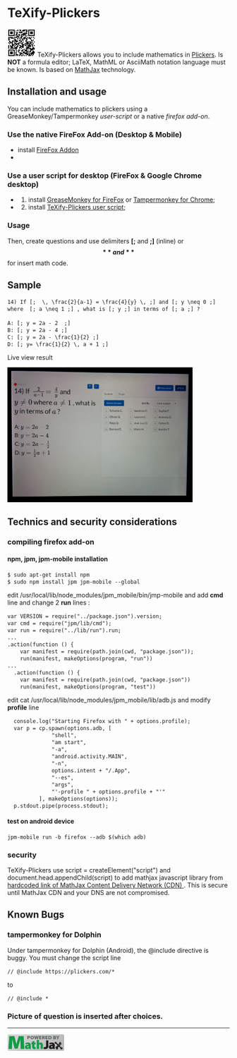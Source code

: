 # TeXify-Plickers
<img src="LOGO.png" width="64"> TeXify-Plickers allows you to include mathematics in [Plickers](https://plickers.com). Is **NOT** a formula editor; LaTeX, MathML or AsciiMath notation language must be known. Is based on [MathJax](https://www.mathjax.org/) technology.

## Installation and usage

You can include mathematics to plickers using a GreaseMonkey/Tampermonkey _user-script_ or a native _firefox add-on_.

### Use the native FireFox Add-on (Desktop & Mobile)

* install [FireFox Addon](https://github.com/obook/TeXify-Plickers/blob/master/texifyplickers-0.0.9-an+fx.xpi?raw=true)
*
### Use a user script for desktop (FireFox & Google Chrome desktop)

* 1) install [GreaseMonkey for FireFox](https://addons.mozilla.org/fr/firefox/addon/greasemonkey/) or [Tampermonkey for Chrome](https://chrome.google.com/webstore/detail/tampermonkey/dhdgffkkebhmkfjojejmpbldmpobfkfo);
* 2) install [TeXify-Plickers user script](https://raw.githubusercontent.com/obook/TeXify-Plickers/master/user-script/TeXify-Plickers.user.js);

### Usage
Then, create questions and use delimiters **[;** and **;]** (inline) or **$$** and **$$** for insert math code.

## Sample
```
14) If [;  \, \frac{2}{a-1} = \frac{4}{y} \, ;] and [; y \neq 0 ;] where  [; a \neq 1 ;] , what is [; y ;] in terms of [; a ;] ?

A: [; y = 2a - 2  ;]
B: [; y = 2a - 4 ;]
C: [; y = 2a - \frac{1}{2} ;]
D: [; y= \frac{1}{2} \, a + 1 ;]
```

Live view result

<img src="screen-view.png" width="420">

## Technics and security considerations

### compiling firefox add-on

#### npm, jpm, jpm-mobile installation
```
$ sudo apt-get install npm
$ sudo npm install jpm jpm-mobile --global
```
edit /usr/local/lib/node\_modules/jpm\_mobile/bin/jmp-mobile and add **cmd** line and change 2 **run** lines :
```
var VERSION = require("../package.json").version;
var cmd = require("jpm/lib/cmd");
var run = require("../lib/run").run;
...
.action(function () {
    var manifest = require(path.join(cwd, "package.json"));
    run(manifest, makeOptions(program, "run"))
...
  .action(function () {
    var manifest = require(path.join(cwd, "package.json"))
    run(manifest, makeOptions(program, "test"))
```
edit cat /usr/local/lib/node\_modules/jpm\_mobile/lib/adb.js and modify **profile** line

```
  console.log("Starting Firefox with " + options.profile);
  var p = cp.spawn(options.adb, [
              "shell",
              "am start",
              "-a",
              "android.activity.MAIN",
              "-n",
              options.intent + "/.App",
              "--es",
              "args",
              "'-profile " + options.profile + "'"
          ], makeOptions(options));
  p.stdout.pipe(process.stdout);
```

#### test on android device
```
jpm-mobile run -b firefox --adb $(which adb)
```

### security
TeXify-Plickers use script = createElement("script") and document.head.appendChild(script) to add mathjax javascript library from [hardcoded link of MathJax Content Delivery Network (CDN) ](https://cdn.mathjax.org/mathjax/latest/MathJax.js?config=TeX-MML-AM_CHTML). This is secure until MathJax CDN and your DNS are not compromised.

## Known Bugs

### tampermonkey for Dolphin

Under tampermonkey for Dolphin (Android), the @include directive is buggy. You must change the script line

```
// @include https://plickers.com/*
```
to

```
// @include *
```

### Picture of question is inserted after choices.

*************************************************************************************************************
<img src="badge.gif" width="128">

